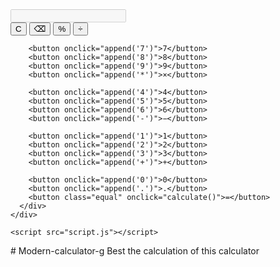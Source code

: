 <!DOCTYPE html>
<html lang="en">
  <head>
    <meta charset="UTF-8" />
    <meta name="viewport" content="width=device-width, initial-scale=1.0" />
    <title>Modern Calculator</title>
    <link rel="stylesheet" href="style.css" />
  </head>
  <body>
    <div class="calculator">
      <input type="text" id="display" disabled />
      <div class="buttons">
        <button onclick="clearDisplay()">C</button>
        <button onclick="deleteLast()">⌫</button>
        <button onclick="append('%')">%</button>
        <button onclick="append('/')">÷</button>

        <button onclick="append('7')">7</button>
        <button onclick="append('8')">8</button>
        <button onclick="append('9')">9</button>
        <button onclick="append('*')">×</button>

        <button onclick="append('4')">4</button>
        <button onclick="append('5')">5</button>
        <button onclick="append('6')">6</button>
        <button onclick="append('-')">−</button>

        <button onclick="append('1')">1</button>
        <button onclick="append('2')">2</button>
        <button onclick="append('3')">3</button>
        <button onclick="append('+')">+</button>

        <button onclick="append('0')">0</button>
        <button onclick="append('.')">.</button>
        <button class="equal" onclick="calculate()">=</button>
      </div>
    </div>

    <script src="script.js"></script>
  </body>
</html># Modern-calculator-g
Best the calculation of this calculator 
